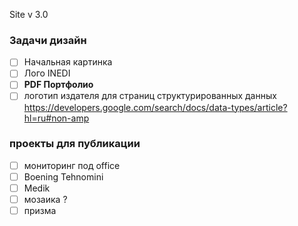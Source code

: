 ﻿
Site v 3.0


### Задачи дизайн
- [ ] Начальная картинка
- [ ] Лого INEDI
- [ ] **PDF Портфолио**
- [ ] логотип издателя для страниц структурированных данных
https://developers.google.com/search/docs/data-types/article?hl=ru#non-amp

### проекты для публикации
- [ ] мониторинг под office
- [ ] Boening Tehnomini
- [ ] Medik
- [ ] мозаика ?
- [ ] призма
